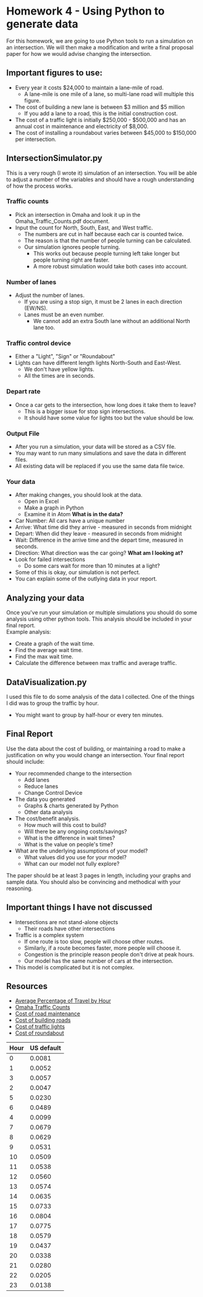 # Homework 4 - Using Python to generate data
For this homework, we are going to use Python tools to run a simulation on an intersection. We will then make a modification and write a final proposal paper for how we would advise changing the intersection.

## Important figures to use:
- Every year it costs $24,000 to maintain a lane-mile of road.
  - A lane-mile is one mile of a lane, so multi-lane road will multiple this figure.
- The cost of building a new lane is between $3 million and $5 million
  - If you add a lane to a road, this is the initial construction cost.
- The cost of a traffic light is initially $250,000 - $500,000 and has an annual cost in maintenance and electricity of $8,000.
- The cost of installing a roundabout varies between $45,000 to $150,000 per intersection.


## IntersectionSimulator.py
This is a very rough (I wrote it) simulation of an intersection. You will be able to adjust a number of the variables and should have a rough understanding of how the process works.
### Traffic counts
- Pick an intersection in Omaha and look it up in the Omaha_Traffic_Counts.pdf document.
- Input the count for North, South, East, and West traffic.
  - The numbers are cut in half because each car is counted twice.
  - The reason is that the number of people turning can be calculated.
  - Our simulation ignores people turning.
    - This works out because people turning left take longer but people turning right are faster.
    - A more robust simulation would take both cases into account.

### Number of lanes
- Adjust the number of lanes.
  - If you are using a stop sign, it must be 2 lanes in each direction (EW/NS).
  - Lanes must be an even number.
    - We cannot add an extra South lane without an additional North lane too.

### Traffic control device
- Either a "Light", "Sign" or "Roundabout"
- Lights can have different length lights North-South and East-West.
  - We don't have yellow lights.
  - All the times are in seconds.

### Depart rate
- Once a car gets to the intersection, how long does it take them to leave?
  - This is a bigger issue for stop sign intersections.
  - It should have some value for lights too but the value should be low.

### Output File
- After you run a simulation, your data will be stored as a CSV file.
- You may want to run many simulations and save the data in different files.
- All existing data will be replaced if you use the same data file twice.

### Your data
- After making changes, you should look at the data.
  - Open in Excel
  - Make a graph in Python
  - Examine it in Atom
**What is in the data?**
- Car Number: All cars have a unique number
- Arrive: What time did they arrive - measured in seconds from midnight
- Depart: When did they leave - measured in seconds from midnight
- Wait: Difference in the arrive time and the depart time, measured in seconds.
- Direction: What direction was the car going?
**What am I looking at?**
- Look for failed intersections
  - Do some cars wait for more than 10 minutes at a light?
- Some of this is okay, our simulation is not perfect.
- You can explain some of the outlying data in your report.

## Analyzing your data
Once you've run your simulation or multiple simulations you should do some analysis using other python tools. This analysis should be included in your final report.  
Example analysis:
- Create a graph of the wait time.
- Find the average wait time.
- Find the max wait time.
- Calculate the difference between max traffic and average traffic.

## DataVisualization.py
I used this file to do some analysis of the data I collected. One of the things I did was to group the traffic by hour.
- You might want to group by half-hour or every ten minutes.

## Final Report
Use the data about the cost of building, or maintaining a road to make a justification on why you would change an intersection.
Your final report should include:
- Your recommended change to the intersection
  - Add lanes
  - Reduce lanes
  - Change Control Device
- The data you generated
  - Graphs & charts generated by Python
  - Other data analysis
- The cost/benefit analysis.
  - How much will this cost to build?
  - Will there be any ongoing costs/savings?
  - What is the difference in wait times?
  - What is the value on people's time?
- What are the underlying assumptions of your model?
  - What values did you use for your model?
  - What can our model not fully explore?

The paper should be at least 3 pages in length, including your graphs and sample data. You should also be convincing and methodical with your reasoning.

## Important things I have not discussed
- Intersections are not stand-alone objects
  - Their roads have other intersections
- Traffic is a complex system
  - If one route is too slow, people will choose other routes.
  - Similarly, if a route becomes faster, more people will choose it.
  - Congestion is the principle reason people don't drive at peak hours.
  - Our model has the same number of cars at the intersection.
- This model is complicated but it is not complex.


## Resources
- [Average Percentage of Travel by Hour](https://www.ncbi.nlm.nih.gov/pmc/articles/PMC4380130/)
- [Omaha Traffic Counts](https://publicworks.cityofomaha.org/images/October_21_2019.pdf)
- [Cost of road maintenance](https://t4america.org/wp-content/uploads/2019/05/Repair-Priorities-2019.pdf)
- [Cost of building roads](https://blog.midwestind.com/cost-of-building-road/)
- [Cost of traffic lights](https://www.wsdot.wa.gov/Operations/Traffic/signals.htm)
- [Cost of roundabout](http://www.pedbikesafe.org/pedsafe/countermeasures_detail.cfm?CM_NUM=25)

| Hour | US default |
| --- | --- |
| 0 | 0.0081 |
| 1	| 0.0052 |
| 3	| 0.0057 |
| 2	| 0.0047 |
| 5	| 0.0230 |
| 6	| 0.0489 |
| 4	| 0.0099 |
| 7	| 0.0679 |
| 8	| 0.0629 |
| 9 | 0.0531 |
| 10 | 0.0509 |
| 11 | 0.0538 |
| 12 | 0.0560 |
| 13 | 0.0574 |
| 14 | 0.0635 |
| 15 | 0.0733 |
| 16 | 0.0804 |
| 17 | 0.0775 |
| 18 | 0.0579 |
| 19 | 0.0437 |
| 20 | 0.0338 |
| 21 | 0.0280 |
| 22 | 0.0205 |
| 23 | 0.0138 |
